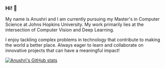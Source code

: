 ### Hi! 👋

My name is Anushri and I am currently pursuing my Master's in Computer Science at Johns Hopkins University. My work primarily lies at the intersection of Computer Vision and Deep Learning.

I enjoy tackling complex problems in technology that contribute to making the world a better place. Always eager to learn and collaborate on innovative projects that can have a meaningful impact! 
<!---
anushrisuresh/anushrisuresh is a ✨ special ✨ repository because its `README.md` (this file) appears on your GitHub profile.
You can click the Preview link to take a look at your changes.
--->
[![Anushri's GitHub stats](https://github-readme-stats.vercel.app/api?username=anushrisuresh)](https://github.com/anushrisuresh/github-readme-stats)


